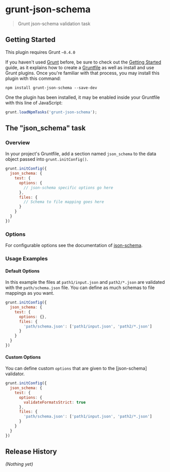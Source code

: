 # grunt-json-schema

> Grunt json-schema validation task

## Getting Started
This plugin requires Grunt `~0.4.0`

If you haven't used [Grunt](http://gruntjs.com/) before, be sure to check out the [Getting Started](http://gruntjs.com/getting-started) guide, as it explains how to create a [Gruntfile](http://gruntjs.com/sample-gruntfile) as well as install and use Grunt plugins. Once you're familiar with that process, you may install this plugin with this command:

```shell
npm install grunt-json-schema --save-dev
```

One the plugin has been installed, it may be enabled inside your Gruntfile with this line of JavaScript:

```js
grunt.loadNpmTasks('grunt-json-schema');
```

## The "json_schema" task

### Overview
In your project's Gruntfile, add a section named `json_schema` to the data object passed into `grunt.initConfig()`.

```js
grunt.initConfig({
  json_schema: {
    test: {
      options: {
        // json-schema specific options go here
      },
      files: {
        // Schema to file mapping goes here
      } 
    }
  }
})
```

### Options

For configurable options see the documentation of [json-schema](https://github.com/kriszyp/json-schema).

### Usage Examples

#### Default Options
In this example the files at `path1/input.json` and `path2/*.json` are validated with the `path/schema.json` file. You can define as much schemas to file mappings as you want.

```js
grunt.initConfig({
  json_schema: {
    test: {
      options: {},
      files: {
        'path/schema.json': ['path1/input.json', 'path2/*.json']
      } 
    }
  }
})
```

#### Custom Options
You can define custom `options` that are given to the [json-schema] validator.

```js
grunt.initConfig({
  json_schema: {
    test: {
      options: {
        validateFormatsStrict: true
      },
      files: {
        'path/schema.json': ['path1/input.json', 'path2/*.json']
      }  
    }
  }
})
```

## Release History
_(Nothing yet)_
